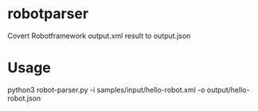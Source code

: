 # robotparser

Covert Robotframework output.xml result to output.json

# Usage

python3 robot-parser.py -i samples/input/hello-robot.xml -o output/hello-robot.json
